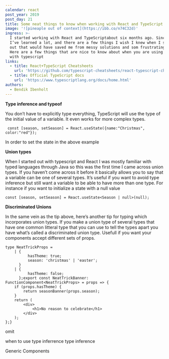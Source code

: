 ```yaml
---
calendar: react
post_year: 2019
post_day: 21
title: Some neat things to know when working with React and TypeScript
image: '![pineaple out of context](https://ibb.co/n74C32d)'
ingress: >-
  I started working with React and TypeScriptabout six months ago. Since then
  I’ve learned a lot, and there are a few things I wish I knew when I started
  out that would have saved me from messy solutions and som frustrating moments.
  Here are a few things that are nice to know about when you are using react
  with typescript
links:
  - title: React+TypeScript Cheatsheets
    url: 'https://github.com/typescript-cheatsheets/react-typescript-cheatsheet'
  - title: Official TypeScript docs
    url: 'https://www.typescriptlang.org/docs/home.html'
authors:
  - Bendik Ibenholt
---
```

**Type inference and typeof**

You don’t have to explicitly type everything, TypeScript will use the type of the initial value of a variable. It even works for more complex types.

```
 const [season, setSeason] = React.useState({name:"Christmas", color:"red"});
```

In order to set  the state in the above example

**Union types**

When I started out with typescript and React I was mostly familiar with typed languages through Java so this was the first time I came across union types. If you haven’t come across it before it basically allows you to say that a variable can be one of several types. It’s useful if you want to avoid type inference but still want a variable to be able to have more than one type. For instance if you want to initialize a state with a null value

```
const [season, setSeason] = React.useState<Season | null>(null);
```

**Discriminated Unions**

In the same vein as the tip above, here’s another tip for typing which incorporates union types. If you make a union type of several types that have one common litteral type that you can use to tell the types apart you have what’s called a discriminated union type. Usefull if you want your components accept different sets of props. 



```
type NeatTrickProps =    | {          hasTheme: true;          season: 'christmas' | 'easter';      }    | {          hasTheme: false;      };export const NeatTrickBanner: FunctionComponent<NeatTrickProps> = props => {    if (props.hasTheme) {        return seasonBanner(props.season);    }    return (        <div>            <h1>No reason to celebrate</h1>        </div>    );};}
```



omit

when to use type inferrence type inference

Generic Components
